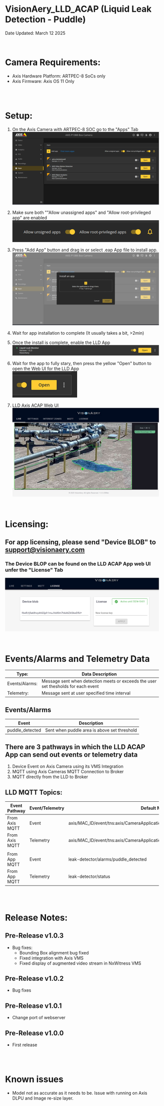 # VisionAery_LLD_ACAP (Liquid Leak Detection - Puddle)

Date Updated: March 12 2025

<br>

# Camera Requirements: 
* Axis Hardware Platform: ARTPEC-8 SoCs only
* Axis Firmware: Axis OS 11 Only 

<br>
<br>

# Setup:

1. On the Axis Camera with ARTPEC-8 SOC go to the "Apps" Tab <br>
![Image of App page on Camera Web UI](./setup_images/app_page.png "App Page")

1. Make sure both ""Allow unassigned apps" and "Allow root-privileged app" are enabled <br>
![Image of enabled radio buttons](./setup_images/enable_unassigned_and_root_apps.png)

1. Press "Add App" button and drag in or select .eap App file to install app. <br>
![Image of Install App Page](./setup_images/add_app.png)

1. Wait for app installation to complete (It usually takes a bit, >2min) <br>


1. Once the install is complete, enable the LLD App <br>
![](./setup_images/LLD_App_Enabled.png)

1. Wait for the app to fully stary, then press the yellow "Open" button to open the Web UI for the LLD App <br>
![](./setup_images/Open_Button.png)

1. LLD Axis ACAP Web UI <br>
![](./setup_images/LLD_ACAP_Web_UI.png)

<br>

# Licensing:

## For app licensing, please send "Device BLOB" to  [support@visionaery.com](mailto:support@visionaery.com)
### The Device BLOP can be found on the LLD ACAP App web UI unfer the "License" Tab
![](./setup_images/App_License_Page.png)


<br>

# Events/Alarms and Telemetry Data


| Type: | Data Description |
| ----------- | ----------- |
|Events/Alarms:| Message sent when detection meets or exceeds the user set thesholds for each event 
|Telemetry:| Message sent at user specified time interval

## Events/Alarms
| Event | Description |
| ----------- | ----------- |
| puddle_detected | Sent when puddle area is above set threshold |

## There are 3 pathways in which the LLD ACAP App can send out events or telemetry data 
1. Device Event on Axis Camera using its VMS Integration
1. MQTT using Axis Cameras MQTT Connection to Broker
1. MQTT directly from the LLD to Broker 

## LLD MQTT Topics:
| Event Pathway | Event/Telemetry | Default MQTT Topic |
| ----------- | ----------- | ----------- |
| From Axis MQTT | Event | axis/MAC_ID/event/tns:axis/CameraApplicationPlatform/LiquidLeakMonitor/Puddle_Detected |
| From Axis MQTT | Telemetry | axis/MAC_ID/event/tns:axis/CameraApplicationPlatform/LiquidLeakMonitor/Telemetry |
|  |  |  |
| From App MQTT | Event | leak-detector/alarms/puddle_detected |
| From App MQTT | Telemetry | leak-detector/status |

<br>
<br>

# Release Notes:

## Pre-Release v1.0.3

* Bug fixes:
  * Bounding Box alignment bug fixed
  * Fixed integration with Axis VMS
  * Fixed display of augmented video stream in NxWitness VMS

## Pre-Release v1.0.2

* Bug fixes

## Pre-Release v1.0.1

* Change port of webserver

## Pre-Release v1.0.0

* First release

<br>
<br>

# Known issues

* Model not as accurate as it needs to be. Issue with running on Axis DLPU and Image re-size layer.

